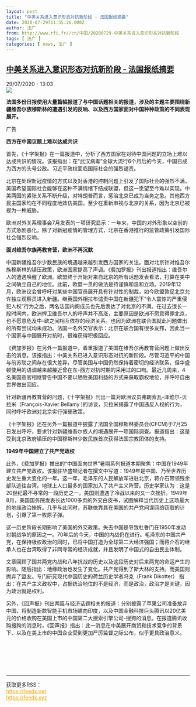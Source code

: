 ```yaml
---
layout: post
title: "中美关系进入意识形态对抗新阶段 - 法国报纸摘要"
date: 2020-07-29T11:55:26.000Z
author: 法广
from: http://www.rfi.fr//cn/中国/20200729-中美关系进入意识形态对抗新阶段
tags: [ 法广 ]
categories: [ news, 法广 ]
---
```

<!--1596023726000-->
[中美关系进入意识形态对抗新阶段 - 法国报纸摘要](http://www.rfi.fr//cn/%E4%B8%AD%E5%9B%BD/20200729-%E4%B8%AD%E7%BE%8E%E5%85%B3%E7%B3%BB%E8%BF%9B%E5%85%A5%E6%84%8F%E8%AF%86%E5%BD%A2%E6%80%81%E5%AF%B9%E6%8A%97%E6%96%B0%E9%98%B6%E6%AE%B5)
------

<div>
<div>29/07/2020 - 13:03</div><img src="https://s.rfi.fr/media/display/de712a84-105a-11ea-a2a3-005056bff430/w:310/p:16x9/03-revue-de-presse_0.png"><p><strong>法国多份日报使用大量篇幅报道了与中国话题相关的报道，涉及的主题主要围绕新疆维吾尔族穆斯林的遭遇引发的反响、以及西方国家面对中国种种政策的不同表现展开。</strong></p><div class="t-content__body u-clearfix"><div class="m-interstitial"><div class="m-interstitial__ad"><divclass="m-block-ad "data-tms-ad-type="box"data-tms-ad-status="idle"data-tms-ad-pos="1"><div class="m-block-ad__label"><span class="m-block-ad__label__text">广告</span></div><div class="m-block-ad__content"></div></div></div></div><p><strong>西方在中国议题上难以达成共识</strong></p><p>首先，《十字架报》在一篇报道中，分析了西方国家在对待中国问题的立场上难以达成共识的情况。该报指出：在“武汉病毒”全球大流行6个月后的今天，中国已成为西方的头号公敌。习近平政权面临国际社会的强烈谴责。</p><p>北京在处理新冠疫情的方式以及对香港的控制问题上引发了国际社会的强烈不满，美国希望国际社会能够在这种不满情绪下结成联盟，但这一愿望至今难以实现。中美两国的紧张关系不断升级，对特朗普而言，惩治北京已成为当务之急。其他西方民主国家均在不同程度地效仿美国，至少在重新审视与北京的关系，因为北京已被视为一种威胁。</p><p>欧洲对外关系理事会7月发表的一项研究显示：一年来，中国的对外形象以空前的方式急剧恶化。除了对新冠疫情的管理方式，北京在香港推行的监管政策引发国际社会强烈反响。</p><p><strong>面对维吾尔族再教育营，欧洲不再沉默</strong></p><p>中国新疆维吾尔少数民族的境遇越来越引发西方国家的关注。面对北京针对维吾尔族穆斯林的镇压政策，欧洲国家提高了声调。《费加罗报》刊出报道指出：维吾尔人的遭遇唤醒了欧洲。欧盟终于开始对来自北京的所有话题发表看法，打算在美中之间确立自己的地位。此前，欧盟一贯的做法是持谨慎和温和立场。2019年12月，欧洲议会曾呼吁对某些中国官员展开具有针对性的制裁，如今欧盟敦促北京允许独立观察员进入新疆。继英国外相拉布谴责中国在新疆犯下“令人震惊的严重侵犯人权”行为之后，两名法国内阁成员也先后表达了对北京的不满。在过去很长一段时间内，欧洲捍卫维吾尔人的呼声并不高涨，主要原因是欧洲不愿意得罪北京，也不愿意危及中-欧之间相互依存的经济关系。也因为欧洲在联合国就此问题做出的所有尝试均未成功。法国一名外交官表示：北京在联合国有很多友邦，因此当一个国家与中国展开对抗时，很难获得积极回应。</p><p>《费加罗报》在另外一篇报道中，着重报道了美国在维吾尔再教育营问题上做出反击的消息。该报指出：中美关系已进入意识形态对抗的新阶段。尽管习近平的中国与前苏联之间存在很大差异，尽管美国与中国仍然保持着密切的经济联系，但华盛顿使用的语调越来越接近曾在东-西方对抗时期的采用过的口吻。最近几周来，4名美国高官相继警告中国不要以牺牲美国利益的方式来获取霸权地位，并呼吁自由世界做出回应。</p><p>针对新疆再教育营的问题，《十字架报》刊出一篇对欧洲议员弗朗索瓦-泽维尔-贝拉米（François-Xavier Bellamy )的访谈，贝拉米揭露了中国违反人权的行为，同时呼吁欧洲对北京实行强硬政策。</p><p>《十字架报》还在另外一篇报道中披露了法国全国穆斯林委员会(CFCM)于7月25日发出呼吁，要求针对新疆维吾尔族人的境遇展开一项国际调查。报道指出：这是受到北京政府镇压的中国穆斯林少数民族首次获得法国宗教团体的支持。</p><p><strong>1949年中国建立了共产党政权</strong></p><p>此外，《费加罗报》推出的“中国面向世界”暑期系列报道本期聚焦：中国在1949年建立共产党政权。该报驻华盛顿记者在撰文中写道：1949年是中国、乃至世界历史发生重大变化的一年。这一年，毛泽东的人民解放军进驻北京，蒋介石带领残余部队逃往台湾。地球上人口最多的国家加入了共产主义阵营。历史学家认为：这是20世纪最不寻常的一段历史之一。美国则遭遇了冷战以来的又一次挫折。1949年8月，美国国务院发表长达1000多页的外交白皮书，试图解释当代历史上这场最大的地缘政治挫折。几乎与此同时，苏联依靠其在美国的共产党间谍网络窃取的计划，引爆了第一枚原子弹。</p><p>这一历史阶段长期影响了美国的外交政策。失去中国是导致杜鲁门在1950年发动对朝战争的原因之一。70年后的今天，中国的内战仍在进行。毛泽东的中国共产党，在保持极权政治的同时，已将中国打造为全球第二大经济强国；而蒋介石的继承人也在台湾取得了非同寻常的经济成就，并且发明了中国式的自由民主体制。</p><p>文章回顾了国共两党内战和八年抗战的历史以及这段历史对后来两党的命运产生的影响。随后指出：地缘政治也发生了变化。共产党得到了斯大林的支持。而美国则抛弃了盟友。专门研究现代中国历史的荷兰历史学者冯克（Frank Dikotter） 指出：在共产主义政权中，占据统治地位的不是经济，而是政治，政治才是关键，因为政治就是权利。</p><p>另外，《回声报》刊出两篇与经济话题相关的报道：分别披露了苹果公司准备放弃中国、将制造新款智能手机市场瞄向印度，以及中国金融科技巨头腾讯以20亿美元的价格收购在美国上市的中国第二大搜索引擎公司-搜狗的消息。在报道腾讯收购搜狗的消息时，《回声报》指出：此一消息在中美展开商贸和技术竞争的背景下、以及在美上市的中国企业受到更加严厉监督之际公布，似乎更具政治意义。</p><p> </p><p> </p><div class="o-self-promo o-self-promo--nl o-self-promo--hidden" data-selfpromo-newsletter></div><div class="o-self-promo o-self-promo--app o-self-promo--hidden" data-selfpromo-app></div></div><br><hr><div>获取更多RSS：<br><a href="https://feedx.net" style="color:orange" target="_blank">https://feedx.net</a> <br><a href="https://feedx.xyz" style="color:orange" target="_blank">https://feedx.xyz</a><br></div>
</div>
